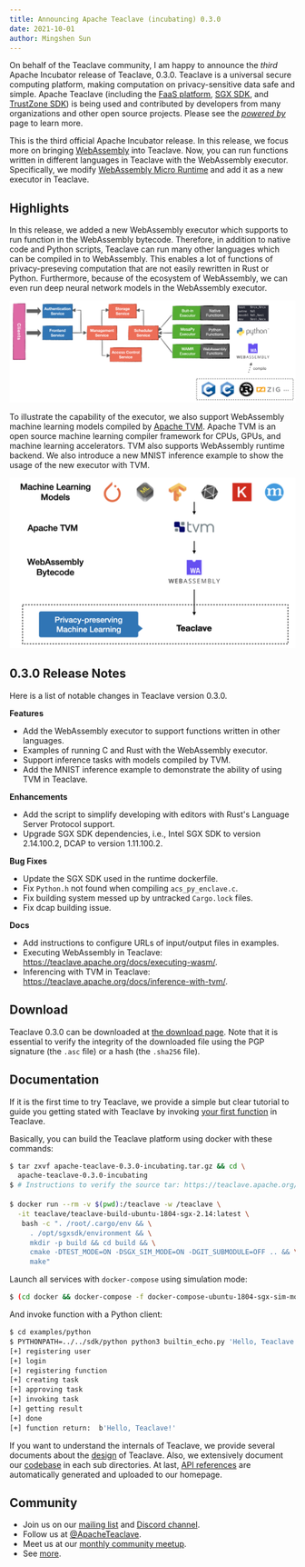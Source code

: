 ```yaml
---
title: Announcing Apache Teaclave (incubating) 0.3.0
date: 2021-10-01
author: Mingshen Sun
---
```


On behalf of the Teaclave community, I am happy to announce the *third* Apache
Incubator release of Teaclave, 0.3.0. Teaclave is a universal secure computing
platform, making computation on privacy-sensitive data safe and simple.
Apache Teaclave (including the
[FaaS platform](https://github.com/apache/incubator-teaclave),
[SGX SDK](https://github.com/apache/incubator-teaclave-sgx-sdk),
and [TrustZone SDK](https://github.com/apache/incubator-teaclave-trustzone-sdk)) is
being used and contributed by developers from many organizations and
other open source projects. Please see the [*powered by*](/powered-by) page to learn more.

This is the third official Apache Incubator release. In this release, we focus
more on bringing [WebAssembly](https://webassembly.org/) into Teaclave. Now, you
can run functions written in different languages in Teaclave with the
WebAssembly executor. Specifically, we modify
[WebAssembly Micro Runtime](https://github.com/bytecodealliance/wasm-micro-runtime) and add
it as a new executor in Teaclave.

## Highlights

In this release, we added a new WebAssembly executor which supports to run
function in the WebAssembly bytecode. Therefore, in addition to native code and
Python scripts, Teaclave can run many other languages which can be compiled in
to WebAssembly. This enables a lot of functions of privacy-preseving computation
that are not easily rewritten in Rust or Python. Furthermore, because of the
ecosystem of WebAssembly, we can even run deep neural network models in the
WebAssembly executor.

![Teaclave Function Executors](./img/teaclave-function-executors-wasm.png)

To illustrate the capability of the executor, we also support WebAssembly
machine learning models compiled by [Apache TVM](https://tvm.apache.org/).
Apache TVM is an open source machine learning compiler framework for CPUs, GPUs,
and machine learning accelerators. TVM also supports WebAssembly runtime
backend. We also introduce a new MNIST inference example to show the usage of
the new executor with TVM.

![Using the WebAssembly executor for Machine Learning Inference with TVM](./img/teaclave-tvm-webassembly.png)

## 0.3.0 Release Notes

Here is a list of notable changes in Teaclave version 0.3.0.

**Features**

  - Add the WebAssembly executor to support functions written in other languages.
  - Examples of running C and Rust with the WebAssembly executor.
  - Support inference tasks with models compiled by TVM.
  - Add the MNIST inference example to demonstrate the ability of using TVM in Teaclave.

**Enhancements**

  - Add the script to simplify developing with editors with Rust's Language Server Protocol support.
  - Upgrade SGX SDK dependencies, i.e., Intel SGX SDK to version 2.14.100.2, DCAP to version 1.11.100.2.

**Bug Fixes**

  - Update the SGX SDK used in the runtime dockerfile.
  - Fix `Python.h` not found when compiling `acs_py_enclave.c`.
  - Fix building system messed up by untracked `Cargo.lock` files.
  - Fix dcap building issue.

**Docs**

  - Add instructions to configure URLs of input/output files in examples.
  - Executing WebAssembly in Teaclave: <https://teaclave.apache.org/docs/executing-wasm/>.
  - Inferencing with TVM in Teaclave: <https://teaclave.apache.org/docs/inference-with-tvm/>.

## Download

Teaclave 0.3.0 can be downloaded at [the download page](/download/). Note that 
it is essential to verify the integrity of the downloaded file using the
PGP signature (the `.asc` file) or a hash (the `.sha256` file).

## Documentation

If it is the first time to try Teaclave, we provide a simple but clear tutorial
to guide you getting stated with Teaclave by invoking
[your first function](/docs/my-first-function/) in Teaclave.

Basically, you can build the Teaclave platform using docker with these commands:

```sh
$ tar zxvf apache-teaclave-0.3.0-incubating.tar.gz && cd \
  apache-teaclave-0.3.0-incubating
$ # Instructions to verify the source tar: https://teaclave.apache.org/download/#verify-the-integrity-of-the-files

$ docker run --rm -v $(pwd):/teaclave -w /teaclave \
  -it teaclave/teaclave-build-ubuntu-1804-sgx-2.14:latest \
   bash -c ". /root/.cargo/env && \
     . /opt/sgxsdk/environment && \
     mkdir -p build && cd build && \
     cmake -DTEST_MODE=ON -DSGX_SIM_MODE=ON -DGIT_SUBMODULE=OFF .. && \
     make"
```

Launch all services with `docker-compose` using simulation mode:

```sh
$ (cd docker && docker-compose -f docker-compose-ubuntu-1804-sgx-sim-mode.yml up --build)
```

And invoke function with a Python client:

```sh
$ cd examples/python
$ PYTHONPATH=../../sdk/python python3 builtin_echo.py 'Hello, Teaclave!'
[+] registering user
[+] login
[+] registering function
[+] creating task
[+] approving task
[+] invoking task
[+] getting result
[+] done
[+] function return:  b'Hello, Teaclave!'
```

If you want to understand the internals of Teaclave, we provide several
documents about the [design](/docs/#design) of Teaclave. Also, we extensively
document our [codebase](/docs/#codebase) in each sub directories. At last, [API references](/docs/#api-references)
are automatically generated and uploaded to our homepage.

## Community

- Join us on our [mailing list](https://lists.apache.org/list.html?dev@teaclave.apache.org) and [Discord channel](https://discord.gg/ynECXsxm5P).
- Follow us at [@ApacheTeaclave](https://twitter.com/ApacheTeaclave).
- Meet us at our [monthly community meetup](https://teaclave.apache.org/community/#calendar).
- See [more](https://teaclave.apache.org/community/).
